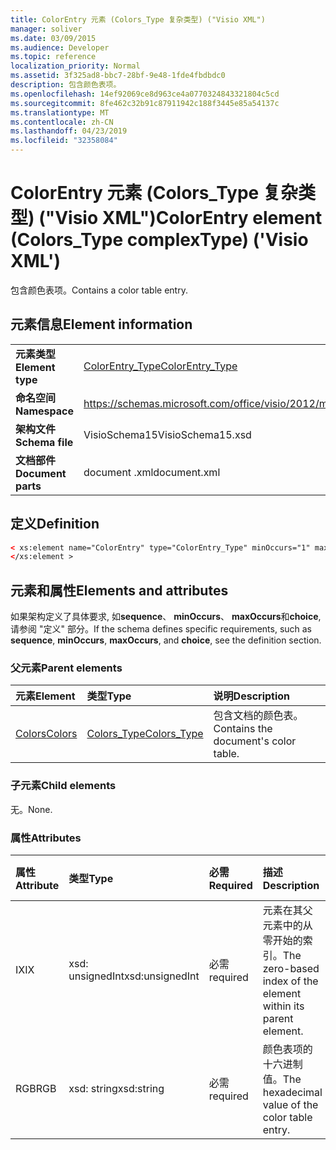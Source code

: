 ```yaml
---
title: ColorEntry 元素 (Colors_Type 复杂类型) ("Visio XML")
manager: soliver
ms.date: 03/09/2015
ms.audience: Developer
ms.topic: reference
localization_priority: Normal
ms.assetid: 3f325ad8-bbc7-28bf-9e48-1fde4fbdbdc0
description: 包含颜色表项。
ms.openlocfilehash: 14ef92069ce8d963ce4a0770324843321804c5cd
ms.sourcegitcommit: 8fe462c32b91c87911942c188f3445e85a54137c
ms.translationtype: MT
ms.contentlocale: zh-CN
ms.lasthandoff: 04/23/2019
ms.locfileid: "32358084"
---
```

# <a name="colorentry-element-colorstype-complextype-visio-xml"></a><span data-ttu-id="e1ee3-103">ColorEntry 元素 (Colors_Type 复杂类型) ("Visio XML")</span><span class="sxs-lookup"><span data-stu-id="e1ee3-103">ColorEntry element (Colors_Type complexType) ('Visio XML')</span></span>

<span data-ttu-id="e1ee3-104">包含颜色表项。</span><span class="sxs-lookup"><span data-stu-id="e1ee3-104">Contains a color table entry.</span></span>
  
## <a name="element-information"></a><span data-ttu-id="e1ee3-105">元素信息</span><span class="sxs-lookup"><span data-stu-id="e1ee3-105">Element information</span></span>

|||
|:-----|:-----|
|<span data-ttu-id="e1ee3-106">**元素类型**</span><span class="sxs-lookup"><span data-stu-id="e1ee3-106">**Element type**</span></span> <br/> |[<span data-ttu-id="e1ee3-107">ColorEntry_Type</span><span class="sxs-lookup"><span data-stu-id="e1ee3-107">ColorEntry_Type</span></span>](colorentry_type-complextypevisio-xml.md) <br/> |
|<span data-ttu-id="e1ee3-108">**命名空间**</span><span class="sxs-lookup"><span data-stu-id="e1ee3-108">**Namespace**</span></span> <br/> |https://schemas.microsoft.com/office/visio/2012/main  <br/> |
|<span data-ttu-id="e1ee3-109">**架构文件**</span><span class="sxs-lookup"><span data-stu-id="e1ee3-109">**Schema file**</span></span> <br/> |<span data-ttu-id="e1ee3-110">VisioSchema15</span><span class="sxs-lookup"><span data-stu-id="e1ee3-110">VisioSchema15.xsd</span></span>  <br/> |
|<span data-ttu-id="e1ee3-111">**文档部件**</span><span class="sxs-lookup"><span data-stu-id="e1ee3-111">**Document parts**</span></span> <br/> |<span data-ttu-id="e1ee3-112">document .xml</span><span class="sxs-lookup"><span data-stu-id="e1ee3-112">document.xml</span></span>  <br/> |
   
## <a name="definition"></a><span data-ttu-id="e1ee3-113">定义</span><span class="sxs-lookup"><span data-stu-id="e1ee3-113">Definition</span></span>

```XML
< xs:element name="ColorEntry" type="ColorEntry_Type" minOccurs="1" maxOccurs="unbounded" >
</xs:element >
```

## <a name="elements-and-attributes"></a><span data-ttu-id="e1ee3-114">元素和属性</span><span class="sxs-lookup"><span data-stu-id="e1ee3-114">Elements and attributes</span></span>

<span data-ttu-id="e1ee3-115">如果架构定义了具体要求, 如**sequence**、 **minOccurs**、 **maxOccurs**和**choice**, 请参阅 "定义" 部分。</span><span class="sxs-lookup"><span data-stu-id="e1ee3-115">If the schema defines specific requirements, such as **sequence**, **minOccurs**, **maxOccurs**, and **choice**, see the definition section.</span></span> 
  
### <a name="parent-elements"></a><span data-ttu-id="e1ee3-116">父元素</span><span class="sxs-lookup"><span data-stu-id="e1ee3-116">Parent elements</span></span>

|<span data-ttu-id="e1ee3-117">**元素**</span><span class="sxs-lookup"><span data-stu-id="e1ee3-117">**Element**</span></span>|<span data-ttu-id="e1ee3-118">**类型**</span><span class="sxs-lookup"><span data-stu-id="e1ee3-118">**Type**</span></span>|<span data-ttu-id="e1ee3-119">**说明**</span><span class="sxs-lookup"><span data-stu-id="e1ee3-119">**Description**</span></span>|
|:-----|:-----|:-----|
|[<span data-ttu-id="e1ee3-120">Colors</span><span class="sxs-lookup"><span data-stu-id="e1ee3-120">Colors</span></span>](colors-element-visiodocument_type-complextypevisio-xml.md) <br/> |[<span data-ttu-id="e1ee3-121">Colors_Type</span><span class="sxs-lookup"><span data-stu-id="e1ee3-121">Colors_Type</span></span>](colors_type-complextypevisio-xml.md) <br/> |<span data-ttu-id="e1ee3-122">包含文档的颜色表。</span><span class="sxs-lookup"><span data-stu-id="e1ee3-122">Contains the document's color table.</span></span>  <br/> |
   
### <a name="child-elements"></a><span data-ttu-id="e1ee3-123">子元素</span><span class="sxs-lookup"><span data-stu-id="e1ee3-123">Child elements</span></span>

<span data-ttu-id="e1ee3-124">无。</span><span class="sxs-lookup"><span data-stu-id="e1ee3-124">None.</span></span>
  
### <a name="attributes"></a><span data-ttu-id="e1ee3-125">属性</span><span class="sxs-lookup"><span data-stu-id="e1ee3-125">Attributes</span></span>

|<span data-ttu-id="e1ee3-126">**属性**</span><span class="sxs-lookup"><span data-stu-id="e1ee3-126">**Attribute**</span></span>|<span data-ttu-id="e1ee3-127">**类型**</span><span class="sxs-lookup"><span data-stu-id="e1ee3-127">**Type**</span></span>|<span data-ttu-id="e1ee3-128">**必需**</span><span class="sxs-lookup"><span data-stu-id="e1ee3-128">**Required**</span></span>|<span data-ttu-id="e1ee3-129">**描述**</span><span class="sxs-lookup"><span data-stu-id="e1ee3-129">**Description**</span></span>|<span data-ttu-id="e1ee3-130">**可能的值**</span><span class="sxs-lookup"><span data-stu-id="e1ee3-130">**Possible values**</span></span>|
|:-----|:-----|:-----|:-----|:-----|
|<span data-ttu-id="e1ee3-131">IX</span><span class="sxs-lookup"><span data-stu-id="e1ee3-131">IX</span></span>  <br/> |<span data-ttu-id="e1ee3-132">xsd: unsignedInt</span><span class="sxs-lookup"><span data-stu-id="e1ee3-132">xsd:unsignedInt</span></span>  <br/> |<span data-ttu-id="e1ee3-133">必需</span><span class="sxs-lookup"><span data-stu-id="e1ee3-133">required</span></span>  <br/> |<span data-ttu-id="e1ee3-134">元素在其父元素中的从零开始的索引。</span><span class="sxs-lookup"><span data-stu-id="e1ee3-134">The zero-based index of the element within its parent element.</span></span>  <br/> |<span data-ttu-id="e1ee3-135">xsd: unsignedInt 类型的值。</span><span class="sxs-lookup"><span data-stu-id="e1ee3-135">Values of the xsd:unsignedInt type.</span></span>  <br/> |
|<span data-ttu-id="e1ee3-136">RGB</span><span class="sxs-lookup"><span data-stu-id="e1ee3-136">RGB</span></span>  <br/> |<span data-ttu-id="e1ee3-137">xsd: string</span><span class="sxs-lookup"><span data-stu-id="e1ee3-137">xsd:string</span></span>  <br/> |<span data-ttu-id="e1ee3-138">必需</span><span class="sxs-lookup"><span data-stu-id="e1ee3-138">required</span></span>  <br/> |<span data-ttu-id="e1ee3-139">颜色表项的十六进制值。</span><span class="sxs-lookup"><span data-stu-id="e1ee3-139">The hexadecimal value of the color table entry.</span></span>  <br/> |<span data-ttu-id="e1ee3-140">xsd: string 类型的值。</span><span class="sxs-lookup"><span data-stu-id="e1ee3-140">Values of the xsd:string type.</span></span>  <br/> |
   

